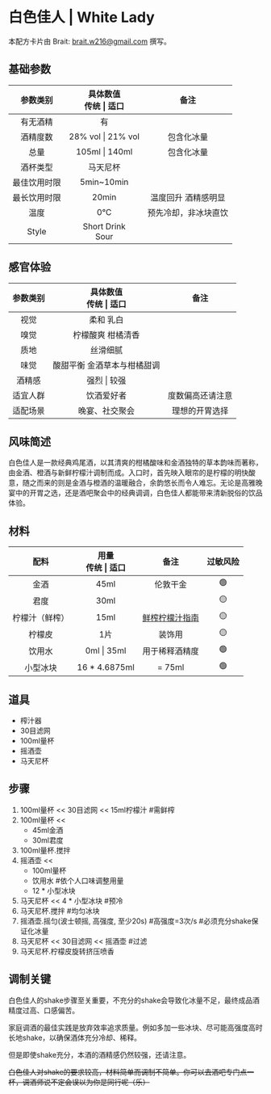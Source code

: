 # **白色佳人 | White Lady**

本配方卡片由 Brait: <brait.w216@gmail.com> 撰写。

## 基础参数

|参数类别|具体数值<br>传统 \| 适口|备注|
|:-:|:-:|:-:|
|有无酒精|有||
|酒精度数|28% vol \| 21% vol|包含化冰量|
|总量|105ml \| 140ml|包含化冰量|
|酒杯类型|马天尼杯||
|最佳饮用时限|5min~10min||
|最长饮用时限|20min|温度回升 酒精感明显|
|温度|0°C|预先冷却，非冰块直饮|
|Style|Short Drink<br>Sour||

## 感官体验

|参数类别|具体数值<br>传统 \| 适口|备注|
|:-:|:-:|:-:|
|视觉|柔和 乳白||
|嗅觉|柠檬酸爽 柑橘清香||
|质地|丝滑细腻||
|味觉|酸甜平衡 金酒草本与柑橘甜调||
|酒精感|强烈 \| 较强||
|适宜人群|饮酒爱好者|度数偏高还请注意|
|适配场景|晚宴、社交聚会|理想的开胃选择|

## 风味简述

白色佳人是一款经典鸡尾酒，以其清爽的柑橘酸味和金酒独特的草本韵味而著称，由金酒、橙酒与新鲜柠檬汁调制而成。入口时，首先映入眼帘的是柠檬的明快酸意，随之而来的则是金酒与橙酒的温暖融合，余韵悠长而令人难忘。无论是高雅晚宴中的开胃之选，还是酒吧聚会中的经典调调，白色佳人都能带来清新脱俗的饮品体验。

## 材料

|配料|用量<br>传统 \| 适口 |备注|过敏风险|
|:-:|:-:|:-:|:-:|
|金酒|45ml|伦敦干金|🟢|
|君度|30ml||🟡|
|柠檬汁（鲜榨）|15ml|[鲜榨柠檬汁指南](..\..\中间产物制备参考\鲜榨（黄）柠檬汁.md)|🟡|
|柠檬皮|1片|装饰用|🟡|
|饮用水|0ml \| 35ml|用于稀释酒精度|🟢|
|小型冰块|16 \* 4.6875ml|= 75ml|🟢|

## 道具

- 榨汁器
- 30目滤网
- 100ml量杯
- 摇酒壶
- 马天尼杯

## 步骤

1. 100ml量杯 \<\< 30目滤网 \<\< 15ml柠檬汁 #需鲜榨
2. 100ml量杯 \<\<
    - 45ml金酒
    - 30ml君度
3. 100ml量杯.搅拌
4. 摇酒壶 \<\<
    - 100ml量杯
    - 饮用水 #依个人口味调整用量
    - 12 \* 小型冰块
5. 马天尼杯 \<\< 4 \* 小型冰块 #预冷
6. 马天尼杯.搅拌 #均匀冰块
7. 摇酒壶.摇匀(波士顿摇, 高强度, 至少20s) #高强度=3次/s #必须充分shake保证化冰量
8. 马天尼杯 \<\< 30目滤网 \<\< 摇酒壶 #过滤
9. 马天尼杯.柠檬皮旋转挤压喷香

## 调制关键

白色佳人的shake步骤至关重要，不充分的shake会导致化冰量不足，最终成品酒精度过高、口感偏苦。

家庭调酒的最佳实践是放弃效率追求质量。例如多加一些冰块、尽可能高强度高时长地shake，以确保酒体充分冷却、稀释。

但是即使shake充分，本酒的酒精感仍然较强，还请注意。

~~白色佳人对shake的要求较高，材料简单而调制不简单。你可以去酒吧专门点一杯，调酒师说不定会误以为你是同行呢（乐）~~
